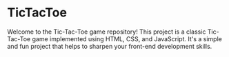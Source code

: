 # TicTacToe
Welcome to the Tic-Tac-Toe game repository! This project is a classic Tic-Tac-Toe game implemented using HTML, CSS, and JavaScript. It's a simple and fun project that helps to sharpen your front-end development skills.

